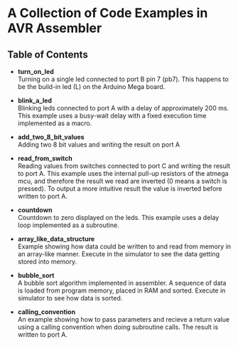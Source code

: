 # A Collection of Code Examples in AVR Assembler

## Table of Contents

* **turn_on_led**  
Turning on a single led connected to port B pin 7 (pb7). This happens to be the build-in led (L) on the Arduino Mega board.

* **blink_a_led**  
Blinking leds connected to port A with a delay of approximately 200 ms. This example uses a busy-wait delay with a fixed execution time implemented as a macro.

* **add_two_8_bit_values**  
Adding two 8 bit values and writing the result on port A

* **read_from_switch**  
Reading values from switches connected to port C and writing the result to port A. This example uses the internal pull-up resistors of the atmega mcu, and therefore the result we read are inverted (0 means a switch is pressed). To output a more intuitive result the value is inverted before written to port A.

* **countdown**  
Countdown to zero displayed on the leds. This example uses a delay loop implemented as a subroutine.

* **array_like_data_structure**  
Example showing how data could be written to and read from memory in an array-like manner. Execute in the simulator to see the data getting stored into memory.

* **bubble_sort**  
A bubble sort algorithm implemented in assembler. A sequence of data is loaded from program memory, placed in RAM and sorted. Execute in simulator to see how data is sorted. 

* **calling_convention**  
An example showing how to pass parameters and recieve a return value using a calling convention when doing subroutine calls. The result is written to port A.
